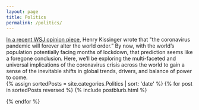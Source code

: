 ```yaml
---
layout: page
title: Politics
permalink: /politics/
---
```


<div class="column-header">
<a href="https://www.wsj.com/articles/the-coronavirus-pandemic-will-forever-alter-the-world-order-11585953005?shareToken=st72e8e1502ee847ddbe110335ee50772d">In a recent WSJ opinion piece</a>, Henry Kissinger wrote that "the coronavirus pandemic will forever alter the world order.” By now, with the world’s population potentially facing months of lockdown, that prediction seems like a foregone conclusion. Here, we’ll be exploring the multi-faceted and universal implications of the coronavirus crisis across the world to gain a sense of the inevitable shifts in global trends, drivers, and balance of power to come. </div>
<div class="posts">
  {% assign sortedPosts = site.categories.Politics | sort: 'date' %}
{% for post in sortedPosts reversed %}
    {% include postblurb.html %}

{% endfor %}

</div>

